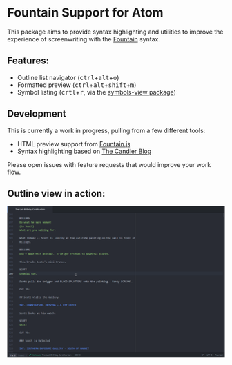 # Fountain Support for Atom
This package aims to provide syntax highlighting and utilities to improve the experience of screenwriting with the [Fountain](http://fountain.io/) syntax.

## Features:
* Outline list navigator (<kbd>ctrl</kbd>+<kbd>alt</kbd>+<kbd>o</kbd>)
* Formatted preview (<kbd>ctrl</kbd>+<kbd>alt</kbd>+<kbd>shift</kbd>+<kbd>m</kbd>)
* Symbol listing (<kbd>crtl</kbd>+<kbd>r</kbd>, via the [symbols-view package](https://github.com/atom/symbols-view))

## Development
This is currently a work in progress, pulling from a few different tools:

* HTML preview support from [Fountain.js](https://github.com/mattdaly/Fountain.js)
* Syntax highlighting based on [The Candler Blog](http://www.candlerblog.com/2012/09/10/fountain-for-sublime-text/)

Please open issues with feature requests that would improve your work flow.

## Outline view in action:
![outline view](https://github.com/superlou/fountain-atom/blob/outlook-view/screenshot.gif?raw=true)
